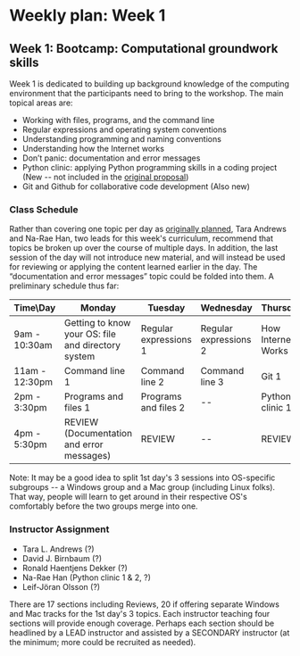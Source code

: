 # Weekly plan: Week 1

## Week 1: Bootcamp: Computational groundwork skills

Week 1 is dedicated to building up background knowledge of the computing environment that the participants need to bring to the workshop. The main topical areas are:

- Working with files, programs, and the command line
- Regular expressions and operating system conventions
- Understanding programming and naming conventions
- Understanding how the Internet works
- Don’t panic: documentation and error messages
- Python clinic: applying Python programming skills in a coding project (New -- not included in the [original proposal](topics.md))
- Git and Github for collaborative code development (Also new)

### Class Schedule
Rather than covering one topic per day as [originally planned](topics.md), Tara Andrews and Na-Rae Han, two leads for this week's curriculum, recommend that topics be broken up over the course of multiple days. In addition, the last session of the day will not introduce new material, and will instead be used for reviewing or applying the content learned earlier in the day. The “documentation and error messages” topic could be folded into them. A preliminary schedule thus far:

Time\Day	| Monday | Tuesday | Wednesday | Thursday | Friday
--- | ------ | ------- | --------- | -------- | ------
9am - 10:30am | Getting to know your OS: file and directory system | Regular expressions 1 | Regular expressions 2 | How Internet Works 1 | How Internet Works 2
11am - 12:30pm | Command line 1 | Command line 2 | Command line 3 | Git 1 | Git 2 
2pm - 3:30pm | Programs and files 1 | Programs and files 2 | -- | Python clinic 1 | Python clinic 2
4pm - 5:30pm | REVIEW (Documentation and error messages) | REVIEW | -- | REVIEW | --

Note: It may be a good idea to split 1st day's 3 sessions into OS-specific subgroups -- a Windows group and a Mac group (including Linux folks). That way, people will learn to get around in their respective OS's comfortably before the two groups merge into one. 

### Instructor Assignment
- Tara L. Andrews (?)
- David J. Birnbaum (?)
- Ronald Haentjens Dekker (?)
- Na-Rae Han (Python clinic 1 & 2, ?)
- Leif-Jöran Olsson (?)

There are 17 sections including Reviews, 20 if offering separate Windows and Mac tracks for the 1st day's 3 topics. Each instructor teaching four sections will provide enough coverage. Perhaps each section should be headlined by a LEAD instructor and assisted by a SECONDARY instructor (at the minimum; more could be recruited as needed). 